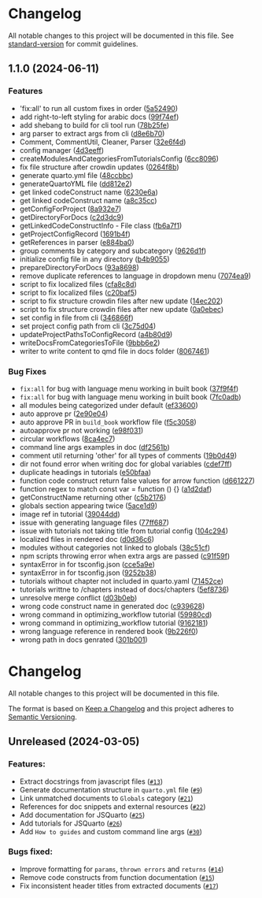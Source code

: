 # Changelog

All notable changes to this project will be documented in this file. See [standard-version](https://github.com/conventional-changelog/standard-version) for commit guidelines.

## 1.1.0 (2024-06-11)


### Features

* 'fix:all' to run all custom fixes in order ([5a52490](https://github.com/Open-Science-Community-Saudi-Arabia/JSquarto/commit/5a524906f91c201b876862039048dcc82ca4df93))
* add right-to-left styling for arabic docs ([99f74ef](https://github.com/Open-Science-Community-Saudi-Arabia/JSquarto/commit/99f74ef7f639dee02bc5ebfed0b4acd53ccb85d0))
* add shebang to build for cli tool run ([78b25fe](https://github.com/Open-Science-Community-Saudi-Arabia/JSquarto/commit/78b25fe970239ea68654f598835c71ce17f91526))
* arg parser to extract args from cli ([d8e6b70](https://github.com/Open-Science-Community-Saudi-Arabia/JSquarto/commit/d8e6b70f7489334521e48dd02485baf2d10f245e))
* Comment, CommentUtil, Cleaner, Parser ([32e6f4d](https://github.com/Open-Science-Community-Saudi-Arabia/JSquarto/commit/32e6f4d67868ac985ff002236325b93f00abe0ad))
* config manager ([4d3eeff](https://github.com/Open-Science-Community-Saudi-Arabia/JSquarto/commit/4d3eeff712a2d668a942c8d2d97d3a953187a00c))
* createModulesAndCategoriesFromTutorialsConfig ([6cc8096](https://github.com/Open-Science-Community-Saudi-Arabia/JSquarto/commit/6cc80962c1a9e68220cefdf8fd38e871f6cc585d))
* fix file structure after crowdin updates ([0264f8b](https://github.com/Open-Science-Community-Saudi-Arabia/JSquarto/commit/0264f8b74660922336cb36a5d547fb60ba3e8a75))
* generate quarto.yml file ([48ccbbc](https://github.com/Open-Science-Community-Saudi-Arabia/JSquarto/commit/48ccbbcab2eca944d1b47fe9b291404d8998a1f6))
* generateQuartoYML file ([dd812e2](https://github.com/Open-Science-Community-Saudi-Arabia/JSquarto/commit/dd812e21f2c54ea158166f15f49bef829ef4af05))
* get linked codeConstruct name ([6230e6a](https://github.com/Open-Science-Community-Saudi-Arabia/JSquarto/commit/6230e6a700b8d42e6322499b33140bd6d6695260))
* get linked codeConstruct name ([a8c35cc](https://github.com/Open-Science-Community-Saudi-Arabia/JSquarto/commit/a8c35ccff132f250af17b0dc21ca1cbaf50d6fc1))
* getConfigForProject ([8a932e7](https://github.com/Open-Science-Community-Saudi-Arabia/JSquarto/commit/8a932e727de7fc6c2669ade8fd1be2b6777f95bb))
* getDirectoryForDocs ([c2d3dc9](https://github.com/Open-Science-Community-Saudi-Arabia/JSquarto/commit/c2d3dc9bbb36ab3869f8d5ad2987dd85eb68b48a))
* getLinkedCodeConstructInfo - File class ([fb6a7f1](https://github.com/Open-Science-Community-Saudi-Arabia/JSquarto/commit/fb6a7f1691f748e761b9d91bda46e771a67f3711))
* getProjectConfigRecord ([1691b4f](https://github.com/Open-Science-Community-Saudi-Arabia/JSquarto/commit/1691b4f7f866a73f95ab6ef0b6dc77b264420d53))
* getReferences in parser ([e884ba0](https://github.com/Open-Science-Community-Saudi-Arabia/JSquarto/commit/e884ba0728eb8a7a37def3d29042e47b0cdf6afb))
* group comments by category and subcategory ([9626d1f](https://github.com/Open-Science-Community-Saudi-Arabia/JSquarto/commit/9626d1f8d8a963bed492458b7413c54e446ecf30))
* initialize config file in any directory ([b4b9055](https://github.com/Open-Science-Community-Saudi-Arabia/JSquarto/commit/b4b90557c4616627d4072438be6d5a5feabe5172))
* prepareDirectoryForDocs ([93a8698](https://github.com/Open-Science-Community-Saudi-Arabia/JSquarto/commit/93a8698986bae201eae9e5224b5bb097a9fa2ca5))
* remove duplicate references to language in dropdown menu ([7074ea9](https://github.com/Open-Science-Community-Saudi-Arabia/JSquarto/commit/7074ea9131ed9e19a9d43ba98903206ae5f9ad4a))
* script to fix localized files ([cfa8c8d](https://github.com/Open-Science-Community-Saudi-Arabia/JSquarto/commit/cfa8c8d5e3b78a1fe32e60eda0fb38fc85f4e5aa))
* script to fix localized files ([c20baf5](https://github.com/Open-Science-Community-Saudi-Arabia/JSquarto/commit/c20baf55a86894fdd3e837adc76469d09d5ddb22))
* script to fix structure crowdin files after new update ([14ec202](https://github.com/Open-Science-Community-Saudi-Arabia/JSquarto/commit/14ec2020972d5471b9706d55a4c8208615004009))
* script to fix structure crowdin files after new update ([0a0ebec](https://github.com/Open-Science-Community-Saudi-Arabia/JSquarto/commit/0a0ebec47b0ef8146b1274a4f84ec66a5955bf31))
* set config in file from cli ([346866f](https://github.com/Open-Science-Community-Saudi-Arabia/JSquarto/commit/346866f886d3ee963b2edbde5c29d824ecc86d05))
* set project config path from cli ([3c75d04](https://github.com/Open-Science-Community-Saudi-Arabia/JSquarto/commit/3c75d04b7341f680a6666070b266134d2328478c))
* updateProjectPathsToConfigRecord ([a4b80d9](https://github.com/Open-Science-Community-Saudi-Arabia/JSquarto/commit/a4b80d9d93ebc1dc845d4a3ac7fa8f76fb6a610d))
* writeDocsFromCategoriesToFile ([9bbb6e2](https://github.com/Open-Science-Community-Saudi-Arabia/JSquarto/commit/9bbb6e2522ffe28988b132f7a965c974b94c88dc))
* writer to write content to qmd file in docs folder ([8067461](https://github.com/Open-Science-Community-Saudi-Arabia/JSquarto/commit/80674617fe849f1a9c96a96c97b1bdd0e80c637b))


### Bug Fixes

* `fix:all` for bug with language menu working in built book ([37f9f4f](https://github.com/Open-Science-Community-Saudi-Arabia/JSquarto/commit/37f9f4f2be52e393a895468653df99171af4a5ce))
* `fix:all` for bug with language menu working in built book ([7fc0adb](https://github.com/Open-Science-Community-Saudi-Arabia/JSquarto/commit/7fc0adb181fe5a55a7ad275e33aef2866b1c0a0a))
* all modules being categorized under default ([ef33600](https://github.com/Open-Science-Community-Saudi-Arabia/JSquarto/commit/ef336000bdc14c486d252020475019044035eb70))
* auto approve pr ([2e90e04](https://github.com/Open-Science-Community-Saudi-Arabia/JSquarto/commit/2e90e045a05b661dbc179bb1714fcd3737711374))
* auto approve PR in `build_book` workflow file ([f5c3058](https://github.com/Open-Science-Community-Saudi-Arabia/JSquarto/commit/f5c305817456690eeee1fb31a5ec22cb8891e72e))
* autoapprove pr not working ([e98f031](https://github.com/Open-Science-Community-Saudi-Arabia/JSquarto/commit/e98f03125473a7d5883ad9996b6daf709d81d78a))
* circular workflows ([8ca4ec7](https://github.com/Open-Science-Community-Saudi-Arabia/JSquarto/commit/8ca4ec7513fd78689158ff2e4d44d1d6b2e67556))
* command line args examples in doc ([df2561b](https://github.com/Open-Science-Community-Saudi-Arabia/JSquarto/commit/df2561b4627e0b23285da888ba70167f6867b12d))
* comment util returning 'other' for all types of comments ([19b0d49](https://github.com/Open-Science-Community-Saudi-Arabia/JSquarto/commit/19b0d49ffed619bb0acf4ccc89f5f80bdb3db92f))
* dir not found error when writing doc for global variables ([cdef7ff](https://github.com/Open-Science-Community-Saudi-Arabia/JSquarto/commit/cdef7ff6346e42188950aa765136f7d28a36304b))
* duplicate headings in tutorials ([e50bfaa](https://github.com/Open-Science-Community-Saudi-Arabia/JSquarto/commit/e50bfaae27af411144244f7cf6088eeb2062f151))
* function code construct return false values for arrow function ([d661227](https://github.com/Open-Science-Community-Saudi-Arabia/JSquarto/commit/d661227bf704407e947b0e53561ae1fef15d79ed))
* function regex to match const var = function () {} ([a1d2daf](https://github.com/Open-Science-Community-Saudi-Arabia/JSquarto/commit/a1d2daf60ebc15dac83dfd142b2d24ecbd6004ea))
* getConstructName returning other ([c5b2176](https://github.com/Open-Science-Community-Saudi-Arabia/JSquarto/commit/c5b21762e60810b52ab93a74c6d0a09002273404))
* globals section appearing twice ([5ace1d9](https://github.com/Open-Science-Community-Saudi-Arabia/JSquarto/commit/5ace1d98fdc3eaddd7ca8226957a8dd066e68cc1))
* image ref in tutorial ([39044dd](https://github.com/Open-Science-Community-Saudi-Arabia/JSquarto/commit/39044ddc104680e1207ee4bb7a6c42a90eb06465))
* issue with generating language files ([77ff687](https://github.com/Open-Science-Community-Saudi-Arabia/JSquarto/commit/77ff6874ea257d9a4b4465561f73a74b8dc0e816))
* issue with tutorials not taking title from tutorial config ([104c294](https://github.com/Open-Science-Community-Saudi-Arabia/JSquarto/commit/104c294df45b4a7b0c4ff376f26153a2f9e1215a))
* localized files in rendered doc ([d0d36c6](https://github.com/Open-Science-Community-Saudi-Arabia/JSquarto/commit/d0d36c69d396898b23c0a663533c8e80915a123d))
* modules without categories not linked to globals ([38c51cf](https://github.com/Open-Science-Community-Saudi-Arabia/JSquarto/commit/38c51cfd9c5fc9232c3d5b5f47fbb77856636a58))
* npm scripts throwing error when extra args are passed ([c91f59f](https://github.com/Open-Science-Community-Saudi-Arabia/JSquarto/commit/c91f59f0e179aed83e6453c7a60b1dfee19eb0f9))
* syntaxError in for tsconfig.json ([cce5a9e](https://github.com/Open-Science-Community-Saudi-Arabia/JSquarto/commit/cce5a9ec37e83eb764d8e81fbc2abb646c46bcaf))
* syntaxError in for tsconfig.json ([9252b38](https://github.com/Open-Science-Community-Saudi-Arabia/JSquarto/commit/9252b38da266ee5e44d04e95423664457bb551ae))
* tutorials without chapter not included in quarto.yaml ([71452ce](https://github.com/Open-Science-Community-Saudi-Arabia/JSquarto/commit/71452ce397d5542b76776149476bb64d306a0230))
* tutorials writtne to /chapters instead of docs/chapters ([5ef8736](https://github.com/Open-Science-Community-Saudi-Arabia/JSquarto/commit/5ef873632be84694bb7d0873d1eeda89a1eca9f6))
* unresolve merge conflict ([d03b0eb](https://github.com/Open-Science-Community-Saudi-Arabia/JSquarto/commit/d03b0ebc384edc63a300ae27ccc2f68b60f0eb0f))
* wrong code construct name in generated doc ([c939628](https://github.com/Open-Science-Community-Saudi-Arabia/JSquarto/commit/c939628b69f2c575beb2e41eb3e9272ed0405ef4))
* wrong command in optimizing_workflow tutorial ([59980cd](https://github.com/Open-Science-Community-Saudi-Arabia/JSquarto/commit/59980cded2138ec141a1009cdea5fad4c9e96197))
* wrong command in optimizing_workflow tutorial ([9162181](https://github.com/Open-Science-Community-Saudi-Arabia/JSquarto/commit/916218149f3e9cbce662e5c0519922f7d348c3bc))
* wrong language reference in rendered book ([9b226f0](https://github.com/Open-Science-Community-Saudi-Arabia/JSquarto/commit/9b226f04ef72dde1f5b27739fb0ff9ff4ff78f1b))
* wrong path in docs genrated ([301b001](https://github.com/Open-Science-Community-Saudi-Arabia/JSquarto/commit/301b0010728c782a5aff8010af5a95394fdbd002))

# Changelog
  
All notable changes to this project will be documented in this file.

The format is based on [Keep a Changelog](https://keepachangelog.com/en/1.0.0/)
and this project adheres to [Semantic Versioning](https://semver.org/spec/v2.0.0.html).

## Unreleased (2024-03-05)

### Features:

- Extract docstrings from javascript files ([`#13`](https://github.com/Open-Science-Community-Saudi-Arabia/JSquarto/pull/3)) 
- Generate documentation structure in `quarto.yml` file ([`#9`](https://github.com/Open-Science-Community-Saudi-Arabia/JSquarto/pull/7))
- Link unmatched documents to `Globals` category ([`#21`](https://github.com/Open-Science-Community-Saudi-Arabia/JSquarto/pull/21))
- References for doc snippets and external resources ([`#22`](https://github.com/Open-Science-Community-Saudi-Arabia/JSquarto/pull/22))
- Add documentation for JSQuarto ([`#25`](https://github.com/Open-Science-Community-Saudi-Arabia/JSquarto/pull/25))
- Add tutorials for JSQuarto ([`#26`](https://github.com/Open-Science-Community-Saudi-Arabia/JSquarto/pull/26))
- Add `How to guides` and custom command line args ([`#30`](https://github.com/Open-Science-Community-Saudi-Arabia/JSquarto/pull/30))


### Bugs fixed:
- Improve formatting for `params`, `thrown errors` and `returns` ([`#14`](https://github.com/Open-Science-Community-Saudi-Arabia/JSquarto/pull/14))
- Remove code constructs from function documentation ([`#15`](https://github.com/Open-Science-Community-Saudi-Arabia/JSquarto/pull/15))
- Fix inconsistent header titles from extracted documents ([`#17`](https://github.com/Open-Science-Community-Saudi-Arabia/JSquarto/pull/17))
